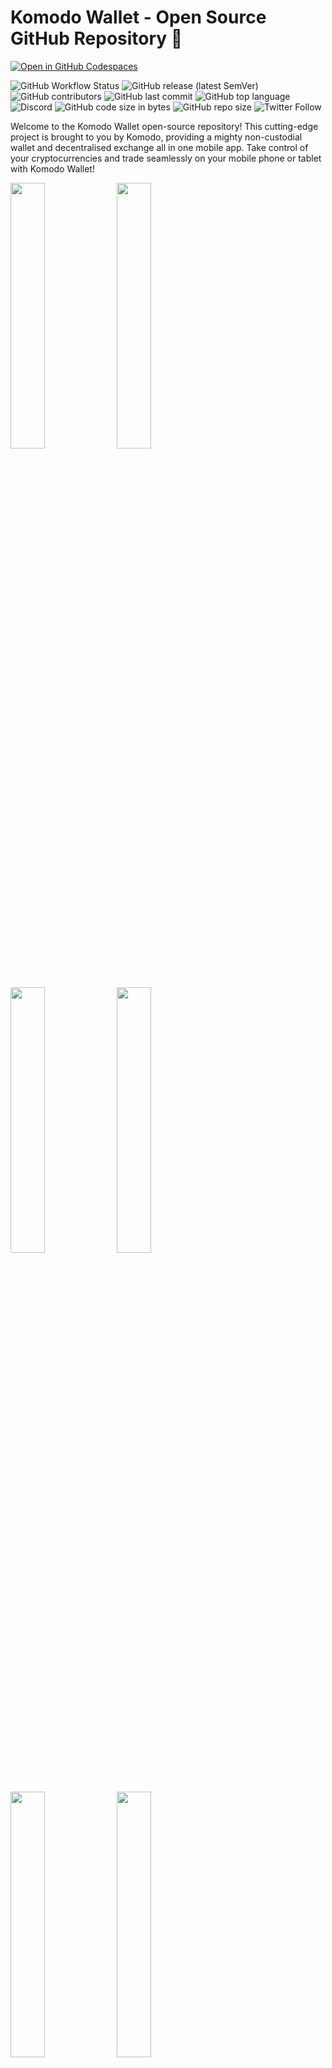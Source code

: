 # Komodo Wallet - Open Source GitHub Repository 🚀
[![Open in GitHub Codespaces](https://github.com/codespaces/badge.svg)](https://codespaces.new/KomodoPlatform/komodo-wallet-mobile?quickstart=1)

![GitHub Workflow Status](https://img.shields.io/github/actions/workflow/status/komodoplatform/atomicdex-mobile/build.yml)
![GitHub release (latest SemVer)](https://img.shields.io/github/v/release/komodoplatform/atomicdex-mobile)
![GitHub contributors](https://img.shields.io/github/contributors-anon/komodoplatform/atomicdex-mobile)
![GitHub last commit](https://img.shields.io/github/last-commit/komodoplatform/atomicdex-mobile)
![GitHub top language](https://img.shields.io/github/languages/top/komodoplatform/atomicdex-mobile)
![Discord](https://img.shields.io/discord/412898016371015680)
![GitHub code size in bytes](https://img.shields.io/github/languages/code-size/komodoplatform/atomicdex-mobile)
![GitHub repo size](https://img.shields.io/github/repo-size/komodoplatform/atomicdex-mobile)
![Twitter Follow](https://img.shields.io/twitter/follow/komodoplatform?style=social)

Welcome to the Komodo Wallet open-source repository! This cutting-edge project is brought to you by Komodo, providing a mighty non-custodial wallet and decentralised exchange all in one mobile app. Take control of your cryptocurrencies and trade seamlessly on your mobile phone or tablet with Komodo Wallet!

<p float="center">
  <img src="https://user-images.githubusercontent.com/77973576/229565868-b121e9b6-2d2b-4390-a81f-a7878d0bfea8.png" width="33%" />
  <img src="https://user-images.githubusercontent.com/77973576/229565938-81a51d44-5a73-4acd-8885-454e6fa6443d.png" width="33%" /> 
  <img src="https://user-images.githubusercontent.com/77973576/229565995-252df819-1ea9-4cc8-a9bc-4ab3e1c80caf.png" width="33%" />
  <img src="https://user-images.githubusercontent.com/77973576/229566018-285b6b6d-677e-464e-aafb-e55fecb2df82.png" width="33%" />
  <img src="https://user-images.githubusercontent.com/77973576/229566049-2f25b16b-da76-4295-b4e6-ba567ac582f7.png" width="33%" />
  <img src="https://user-images.githubusercontent.com/77973576/229566075-aa00a5a9-55ae-4acd-ad7b-d67ed3a65db6.png" width="33%" />
</p>

## Unleashing the Power of Komodo DeFi Framework 💡
We've made this repository public to showcase the incredible potential of the Komodo DeFi Framework and to spark interest among companies looking to integrate this game-changing technology into their own applications. Our goal is to drive innovation and expand the reach of decentralised exchange technology worldwide.

## Exciting Features 🌟
- **Non-custodial wallet:** You're in control - only you can access your private keys.
- **Decentralized exchange:** Trade cryptocurrencies effortlessly across blockchain networks with atomic swap technology, bypassing the need for a middleman.
- **500+ Listed Cryptocurrencies:** A vast and ever-growing list of supported cryptocurrencies.
- **Unlimited markets:** Over 300,000 completed atomic swaps and a staggering 10,000+ trading pairs.
- **User support:** Engage with our active Discord support channel, where official team members are ready to help. We'd also love to hear your feedback.
- **Most supported protocols:** Komodo Wallet outshines the competition by supporting the most blockchain protocols of any decentralized exchange on the market.
- **Established team:** Our pioneering Komodo developers have been at the forefront of DEX technology since 2014.
- **Frequent updates:** Our dedicated developers are constantly working to enhance the app's user experience, security, and feature set.

## Download Komodo Wallet 📲
Embrace financial freedom at your fingertips by downloading the Komodo Wallet:

- [iOS](https://testflight.apple.com/join/c2mOLEoC)
- [Android](https://play.google.com/store/apps/details?id=com.komodoplatform.atomicdex)

## Get Involved 🤝
We welcome developers, designers, and testers' contributions to our open-source project. If you'd like to contribute, please review the [contribution guidelines](CONTRIBUTING.md) and [code of conduct](CODE_OF_CONDUCT.md).

For any questions about the Komodo Wallet or the exchange, join our lively [Discord Support channel](https://komodoplatform.com/discord). Official team members are identifiable by the "Komodo Team" role.

# NB (Forkers/contributors):

This repository is currently in the process of undergoing safety and Flutter version upgrades. Expect major merge conflicts in the near future for any files updated from this repository. Please note that this software is under active development and provided "as is" without warranties or guarantees. Use at your own risk, as the authors and maintainers shall not be held liable for any issues, damages, or losses resulting from its use.

## Getting Started

Build requires up-to-date version of coins file from https://github.com/KomodoPlatform/coins

Commit hash and sha256sum of coins file is specified in `coins_ci.json`.
You may download one manually or use `fetch_coins.sh` script on Linux and macOS or `fetch_coins.ps1` PowerShell script on Windows.

The `fetch_coins` script depends on sha256sum and jq utils:

Ubuntu: `sudo apt-get update && sudo apt-get install -y coreutils jq`

MacOS: `brew install coreutils jq`, [Brew software](https://brew.sh/)

Windows: `choco install jq`, [Choco software](https://chocolatey.org/)


## Build and run

https://github.com/KomodoPlatform/AtomicDEX-mobile/wiki/Project-Setup#build-and-run

### Build with docker

To build from a container without installing Flutter on an x86_64 machine (Linux or Windows) with Docker or Podman installed, you can use the provided Dockerfile.

```bash
sh .docker/build_apk_release.sh
```

You can also manually build using docker with the following commands:

```bash
docker build -f .docker/android-sdk.dockerfile . -t komodo/android-sdk:34
docker build -f .docker/android-apk-build.dockerfile . -t komodo/komodo-wallet-mobile
docker run --rm -v ./build:/app/build komodo/komodo-wallet-mobile:latest
```

The build output should be in the following directory: `build/app/outputs/flutter-apk/app-release.apk`

NOTE: There are known issues with building this repository using docker on ARM-based systems (e.g. M-series Macs, Raspberry Pi):
 - linux/amd64: [Dart VM emulation on M1 Mac fails](https://github.com/dart-lang/sdk/issues/48420)
 - linux/arm64: fails due to dependencies limiting the versions of the dart sdk, android gradle plugin, and gradle build tools. See the [Gradle Compatibility Matrix](https://docs.gradle.org/current/userguide/compatibility.html)

## Run/Build with screenshot and video recording ON

```
flutter run --dart-define=screenshot=true
```


## Komodo DeFi Framework Library Setup:

Komodo Wallet runs the Komodo DeFi Framework locally on the user's device. The API binary is platform-specific and must be manually set up by the developer instead of a typical Flutter dependency.

Ensure you run the most recent Komodo DeFi Framework [stable release](https://github.com/KomodoPlatform/atomicDEX-API/releases). Download the API binary for each platform and extract its `libmm2.a` file into the applicable platform's API folder.



### [Stable API releases](https://github.com/KomodoPlatform/atomicDEX-API/releases)
 
| API Build | API Path* |
|--|--|
| android-aarch64 | `android/app/src/main/cpp/libs/arm64-v8a/libmm2.a` |
| android-armv7 | `android/app/src/main/cpp/libs/armeabi-v7a/libmm2.a` |
| iOS | `ios/libmm2.a` |

**Relative to the Flutter project's root folder. E.g. if your name was Bob and you cloned the flutter project into your macOS home directory, the full path for the iOS API would be `/Users/Bob/atomicdex_mobile/ios/libmm2.a`*

See [our wiki](https://github.com/KomodoPlatform/atomicdex-mobile/wiki/Project-Setup#android-builds-from-scratch) here for more thorough project setup steps. Besides installing the API binary, Komodo Wallet is set up similarly to any other cloned Flutter project.

### Setup with Python script

You can use the provided Python script to download and extract the API binary for you. This script will download the latest release of the API binary from GitHub and extract it to the correct location.

```bash
python3 -m venv .venv
source .venv/bin/activate
pip install -r .docker/requirements.txt
python .docker/update_api.py --force
```

## Accessing the database

    adb exec-out run-as com.komodoplatform.atomicdex cat /data/data/com.komodoplatform.atomicdex/app_flutter/AtomicDEX.db > AtomicDEX.db
    sqlite3 AtomicDEX.db

## Localization

1. Extract messages to the .arb file:
```bash
flutter pub run intl_generator:extract_to_arb --output-dir=lib/l10n lib/localizations.dart
```
2. Sync generated `intl_messages.arb` with existing locale `intl_*.arb` files:
```bash
dart run sync_arb_files.dart
```
3. ARB files can be used for input to translation tools like [Arbify](https://github.com/Arbify/Arbify), [Localizely](https://localizely.com/) etc.
4. The resulting translations can be used to generate a set of libraries:
```bash
flutter pub run intl_generator:generate_from_arb --output-dir=lib/l10n  lib/localizations.dart lib/l10n/intl_*.arb
```
5. Manual editing of generated `messages_*.dart` files might be needed to delete nullable syntax (`?` symbol), since the app doesn't support it yet.

## Generate latest coin config:

Clone the latest version of [coins](https://github.com/KomodoPlatform/coins)

Download and install the latest version of [python3](https://www.python.org/downloads/)

Open the cloned repository and run the script below in the terminal in the repo folder.

```bash
python3 utils/generate_app_configs.py
```

Copy the generated `coins_config.json` file from the Utils folder and paste it inside the `assets/` folder in the Komodo Wallet project.

## Audio samples sources

 - [ticking sound](https://freesound.org/people/FoolBoyMedia/sounds/264498/)
 - [silence](https://freesound.org/people/Mullabfuhr/sounds/540483/)
 - [start (iOS)](https://freesound.org/people/pizzaiolo/sounds/320664/)

 ## Testing

 ### 1. Manual testing
 Manual testing plan:
[https://docs.google.com/spreadsheets/d/1jeIkGe2CmJ7YmuoVi6Rlc9KRr3wiBPf44Qy0Nd8qtOY/edit?usp=sharing](https://docs.google.com/spreadsheets/d/1jeIkGe2CmJ7YmuoVi6Rlc9KRr3wiBPf44Qy0Nd8qtOY/edit?usp=sharing)

 ### 2. Integration testing
 [Guide and coverage](integration_test/README.md)

 ### 3. Unit/Widget testing
 Not supported

## License 📄

This project is released under the [MIT License](COPYING).
